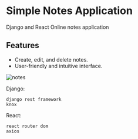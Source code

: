 # Simple Notes Application
Django and React Online notes application

## Features

- Create, edit, and delete notes.
- User-friendly and intuitive interface.
  
![notes](https://github.com/Mohammed12Khair/online-notes/assets/55262573/9f22bad6-5a67-4247-b1ee-f67e953def68)

Django:
```
django rest framework
knox
```

React:
```
react router dom
axios
```
